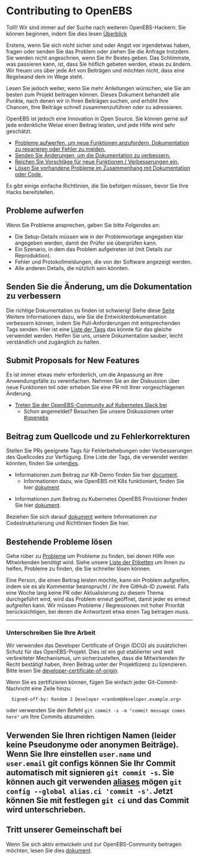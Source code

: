 # Contributing to OpenEBS
Toll!! Wir sind immer auf der Suche nach weiteren OpenEBS-Hackern. Sie können beginnen, indem Sie dies lesen [Überblick](./contribute/design/README.md)

Erstens, wenn Sie sich nicht sicher sind oder Angst vor irgendetwas haben, fragen oder senden Sie das Problem oder ziehen Sie die Anfrage trotzdem. Sie werden nicht angeschrien, wenn Sie Ihr Bestes geben. Das Schlimmste, was passieren kann, ist, dass Sie höflich gebeten werden, etwas zu ändern. Wir freuen uns über jede Art von Beiträgen und möchten nicht, dass eine Regelwand dem im Wege steht.

Lesen Sie jedoch weiter, wenn Sie mehr Anleitungen wünschen, wie Sie am besten zum Projekt beitragen können. Dieses Dokument behandelt alle Punkte, nach denen wir in Ihren Beiträgen suchen, und erhöht Ihre Chancen, Ihre Beiträge schnell zusammenzuführen oder zu adressieren.

OpenEBS ist jedoch eine Innovation in Open Source. Sie können gerne auf jede erdenkliche Weise einen Beitrag leisten, und jede Hilfe wird sehr geschätzt.

- [Probleme aufwerfen, um neue Funktionen anzufordern, Dokumentation zu reparieren oder Fehler zu melden.](#raising-issues)
- [Senden Sie Änderungen, um die Dokumentation zu verbessern.](#submit-change-to-improve-documentation) 
- [Reichen Sie Vorschläge für neue Funktionen / Verbesserungen ein.](#submit-proposals-for-new-features)
- [Lösen Sie vorhandene Probleme im Zusammenhang mit Dokumentation oder Code.](#contributing-to-source-code-and-bug-fixes)

Es gibt einige einfache Richtlinien, die Sie befolgen müssen, bevor Sie Ihre Hacks bereitstellen.

## Probleme aufwerfen

Wenn Sie Probleme ansprechen, geben Sie bitte Folgendes an:
- Die Setup-Details müssen wie in der Problemvorlage angegeben klar angegeben werden, damit der Prüfer sie überprüfen kann.
- Ein Szenario, in dem das Problem aufgetreten ist (mit Details zur Reproduktion).
- Fehler und Protokollmeldungen, die von der Software angezeigt werden.
- Alle anderen Details, die nützlich sein könnten.

## Senden Sie die Änderung, um die Dokumentation zu verbessern

Die richtige Dokumentation zu finden ist schwierig! Siehe diese [Seite](./contribute/CONTRIBUTING-TO-DEVELOPER-DOC.md) Weitere Informationen dazu, wie Sie die Entwicklerdokumentation verbessern können, indem Sie Pull-Anforderungen mit entsprechenden Tags senden. Hier ist eine [Liste der Tags](./contribute/labels-of-issues.md) das könnte für das gleiche verwendet werden. Helfen Sie uns, unsere Dokumentation sauber, leicht verständlich und zugänglich zu halten.
## Submit Proposals for New Features

Es ist immer etwas mehr erforderlich, um die Anpassung an Ihre Anwendungsfälle zu vereinfachen. Nehmen Sie an der Diskussion über neue Funktionen teil oder erheben Sie eine PR mit Ihrer vorgeschlagenen Änderung. 

- [Treten Sie der OpenEBS-Community auf Kubernetes Slack bei](https://kubernetes.slack.com)
	- Schon angemeldet? Besuchen Sie unsere Diskussionen unter [#openebs](https://kubernetes.slack.com/messages/openebs/)

## Beitrag zum Quellcode und zu Fehlerkorrekturen

Stellen Sie PRs geeignete Tags für Fehlerbehebungen oder Verbesserungen des Quellcodes zur Verfügung. Eine Liste der Tags, die verwendet werden könnten, finden Sie unter[dies](./contribute/labels-of-issues.md).

* Informationen zum Beitrag zur K8-Demo finden Sie hier [document](./contribute/CONTRIBUTING-TO-K8S-DEMO.md).
    - Informationen dazu, wie OpenEBS mit K8s funktioniert, finden Sie hier [dokument](./k8s/README.md) 
- Informationen zum Beitrag zu Kubernetes OpenEBS Provisioner finden Sie hier [dokument](./contribute/CONTRIBUTING-TO-KUBERNETES-OPENEBS-PROVISIONER.md).
    
Beziehen Sie sich darauf [dokument](./contribute/design/code-structuring.md) weitere Informationen zur Codestrukturierung und Richtlinien finden Sie hier.

## Bestehende Probleme lösen
Gehe rüber zu [Probleme](https://github.com/openebs/openebs/issues) um Probleme zu finden, bei denen Hilfe von Mitwirkenden benötigt wird. Siehe unsere [Liste der Etiketten](./contribute/labels-of-issues.md) um Ihnen zu helfen, Probleme zu finden, die Sie schneller lösen können.

Eine Person, die einen Beitrag leisten möchte, kann ein Problem aufgreifen, indem sie es als Kommentar beansprucht / ihr ihre GitHub-ID zuweist. Falls eine Woche lang keine PR oder Aktualisierung zu diesem Thema durchgeführt wird, wird das Problem erneut geöffnet, damit jeder es erneut aufgreifen kann. Wir müssen Probleme / Regressionen mit hoher Priorität berücksichtigen, bei denen die Antwortzeit etwa einen Tag betragen muss.

---
### Unterschreiben Sie Ihre Arbeit

Wir verwenden das Developer Certificate of Origin (DCO) als zusätzlichen Schutz für das OpenEBS-Projekt. Dies ist ein gut etablierter und weit verbreiteter Mechanismus, um sicherzustellen, dass die Mitwirkenden ihr Recht bestätigt haben, ihren Beitrag unter der Projektlizenz zu lizenzieren. Bitte lesen Sie [developer-certificate-of-origin](./contribute/developer-certificate-of-origin).

Wenn Sie es zertifizieren können, fügen Sie einfach jeder Git-Commit-Nachricht eine Zeile hinzu:

````
  Signed-off-by: Random J Developer <random@developer.example.org>
````
oder verwenden Sie den Befehl `git commit -s -m "commit message comes here"` um Ihre Commits abzumelden.

Verwenden Sie Ihren richtigen Namen (leider keine Pseudonyme oder anonymen Beiträge). Wenn Sie Ihre einstellen `user.name` und `user.email` git configs können Sie Ihr Commit automatisch mit signieren `git commit -s`. Sie können auch git verwenden [aliases](https://git-scm.com/book/en/v2/Git-Basics-Git-Aliases) mögen `git config --global alias.ci 'commit -s'`. Jetzt können Sie mit festlegen `git ci` und das Commit wird unterschrieben.
---

## Tritt unserer Gemeinschaft bei

Wenn Sie sich aktiv entwickeln und zur OpenEBS-Community beitragen möchten, lesen Sie dies [dokument](./community/README.md).
